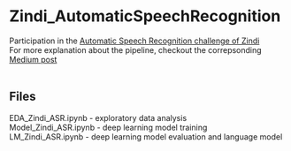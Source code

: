 # Zindi_AutomaticSpeechRecognition
Participation in the [Automatic Speech Recognition challenge of Zindi ](https://zindi.africa/competitions/ai4d-baamtu-datamation-automatic-speech-recognition-in-wolof)
<br/>
For more explanation about the pipeline, checkout the correpsonding [Medium post](https://engeler-roman.medium.com/automatic-speech-recognition-pipeline-ffb3a808f8ff)
<br/><br/>

## Files <br/>
EDA_Zindi_ASR.ipynb - exploratory data analysis <br/>
Model_Zindi_ASR.ipynb - deep learning model training <br/>
LM_Zindi_ASR.ipynb - deep learning model evaluation and language model
